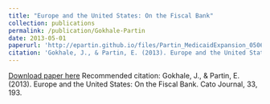 ```yaml
---
title: "Europe and the United States: On the Fiscal Bank"
collection: publications
permalink: /publication/Gokhale-Partin
date: 2013-05-01
paperurl: 'http://epartin.github.io/files/Partin_MedicaidExpansion_050619.pdf'
citation: 'Gokhale, J., & Partin, E. (2013). Europe and the United States: On the Fiscal Bank. Cato Journal, 33, 193.'
--- 
```

[Download paper here](http://epartin.github.io/files/Gokhale-Partin.pdf)
Recommended citation: Gokhale, J., & Partin, E. (2013). Europe and the United States: On the Fiscal Bank. Cato Journal, 33, 193.
